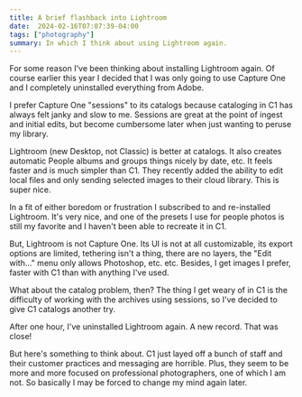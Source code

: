 ```yaml
---
title: A brief flashback into Lightroom
date:  2024-02-16T07:07:39-04:00
tags: ["photography"]
summary: In which I think about using Lightroom again.
---
```


For some reason I've been thinking about installing Lightroom again. Of course earlier this year I decided that I was only going to use Capture One and I completely uninstalled everything from Adobe.

I prefer Capture One "sessions" to its catalogs because cataloging in C1 has always felt janky and slow to me. Sessions are great at the point of ingest and initial edits, but become cumbersome later when just wanting to peruse my library.

Lightroom (new Desktop, not Classic) is better at catalogs. It also creates automatic People albums and groups things nicely by date, etc. It feels faster and is much simpler than C1. They recently added the ability to edit local files and only sending selected images to their cloud library. This is super nice.

In a fit of either boredom or frustration I subscribed to and re-installed Lightroom. It's very nice, and one of the presets I use for people photos is still my favorite and I haven't been able to recreate it in C1.

But, Lightroom is not Capture One. Its UI is not at all customizable, its export options are limited, tethering isn't a thing, there are no layers, the "Edit with..." menu only allows Photoshop, etc. etc. Besides, I get images I prefer, faster with C1 than with anything I've used.

What about the catalog problem, then? The thing I get weary of in C1 is the difficulty of working with the archives using sessions, so I've decided to give C1 catalogs another try.

After one hour, I've uninstalled Lightroom again. A new record. That was close!

But here's something to think about. C1 just layed off a bunch of staff and their customer practices and messaging are horrible. Plus, they seem to be more and more focused on professional photographers, one of which I am not. So basically I may be forced to change my mind again later.


